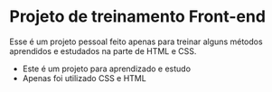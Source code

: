 # Projeto de treinamento Front-end

Esse é um projeto pessoal feito apenas para treinar alguns métodos aprendidos e estudados na parte de HTML e CSS.

- Este é um projeto para aprendizado e estudo
- Apenas foi utilizado CSS e HTML 
